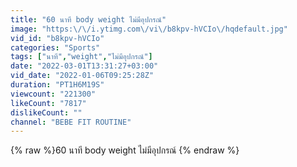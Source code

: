 ```yaml
---
title: "60 นาที body weight ไม่มีอุปกรณ์"
image: "https:\/\/i.ytimg.com\/vi\/b8kpv-hVCIo\/hqdefault.jpg"
vid_id: "b8kpv-hVCIo"
categories: "Sports"
tags: ["นาที","weight","ไม่มีอุปกรณ์"]
date: "2022-03-01T13:31:27+03:00"
vid_date: "2022-01-06T09:25:28Z"
duration: "PT1H6M19S"
viewcount: "221300"
likeCount: "7817"
dislikeCount: ""
channel: "BEBE FIT ROUTINE"
---
```

{% raw %}60 นาที body weight ไม่มีอุปกรณ์ {% endraw %}
